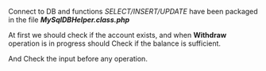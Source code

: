 Connect to DB and functions *SELECT/INSERT/UPDATE* have been packaged in the file ***MySqlDBHelper.class.php***

At first we should check if the account exists, and when **Withdraw** operation is in progress should Check if the balance is sufficient.

And Check the input before any operation.